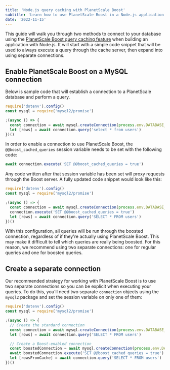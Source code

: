 ```yaml
---
title: 'Node.js query caching with PlanetScale Boost'
subtitle: 'Learn how to use PlanetScale Boost in a Node.js application.'
date: '2022-11-15'
---
```


This guide will walk you through two methods to connect to your database using the [PlanetScale Boost query caching feature](/docs/concepts/query-caching-with-planetscale-boost) when building an application with Node.js. It will start with a simple code snippet that will be used to always execute a query through the cache server, then expand into using separate connections.

## Enable PlanetScale Boost on a MySQL connection

Below is sample code that will establish a connection to a PlanetScale database and perform a query.

```js
require('dotenv').config()
const mysql = require('mysql2/promise')

;(async () => {
  const connection = await mysql.createConnection(process.env.DATABASE_URL)
  let [rows] = await connection.query('select * from users')
})()
```

In order to enable a connection to use PlanetScale Boost, the `@@boost_cached_queries` session variable needs to be set with the following code:

```js
await connection.execute('SET @@boost_cached_queries = true')
```

Any code written after that session variable has been set will proxy requests through the Boost server. A fully updated code snippet would look like this:

```js
require('dotenv').config()
const mysql = require('mysql2/promise')

;(async () => {
  const connection = await mysql.createConnection(process.env.DATABASE_URL)
  connection.execute('SET @@boost_cached_queries = true')
  let [rows] = await connection.query('SELECT * FROM users')
})()
```

With this configuration, all queries will be run through the boosted connection, regardless of if they're actually using PlanetScale Boost. This may make it difficult to tell which queries are really being boosted. For this reason, we recommend using two separate connections: one for regular queries and one for boosted queries.

## Create a separate connection

Our recommended strategy for working with PlanetScale Boost is to use two separate connections so you can be explicit when executing your queries. To do this, you'll need two separate `connection` objects using the `mysql2` package and set the session variable on only one of them:

```js
require('dotenv').config()
const mysql = require('mysql2/promise')

;(async () => {
  // Create the standard connection
  const connection = await mysql.createConnection(process.env.DATABASE_URL)
  let [rows] = await connection.query('SELECT * FROM users')

  // Create a Boost-enabled connection
  const boostedConnection = await mysql.createConnection(process.env.DATABASE_URL)
  await boostedConnection.execute('SET @@boost_cached_queries = true')
  let [rowsFromCache] = await connection.query('SELECT * FROM users')
})()
```
